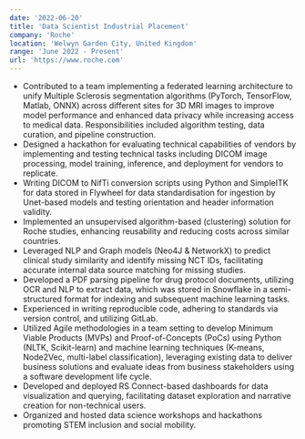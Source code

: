 ```yaml
---
date: '2022-06-20'
title: 'Data Scientist Industrial Placement'
company: 'Roche'
location: 'Welwyn Garden City, United Kingdom'
range: 'June 2022 - Present'
url: 'https://www.roche.com'
---
```


-	Contributed to a team implementing a federated learning architecture to unify Multiple Sclerosis segmentation algorithms (PyTorch, TensorFlow, Matlab, ONNX) across different sites for 3D MRI images to improve model performance and enhanced data privacy while increasing access to medical data. Responsibilities included algorithm testing, data curation, and pipeline construction.
-	Designed a hackathon for evaluating technical capabilities of vendors by implementing and testing technical tasks including DICOM image processing, model training, inference, and deployment for vendors to replicate.
-	Writing DICOM to NifTi conversion scripts using Python and SimpleITK for data stored in Flywheel for data standardisation for ingestion by Unet-based models and testing orientation and header information validity.
-	Implemented an unsupervised algorithm-based (clustering) solution for Roche studies, enhancing reusability and reducing costs across similar countries.
-	Leveraged NLP and Graph models (Neo4J & NetworkX) to predict clinical study similarity and identify missing NCT IDs, facilitating accurate internal data source matching for missing studies.
-	Developed a PDF parsing pipeline for drug protocol documents, utilizing OCR and NLP to extract data, which was stored in Snowflake in a semi-structured format for indexing and subsequent machine learning tasks.
-	Experienced in writing reproducible code, adhering to standards via version control, and utilizing GitLab.
-	Utilized Agile methodologies in a team setting to develop Minimum Viable Products (MVPs) and Proof-of-Concepts (PoCs) using Python (NLTK, Scikit-learn) and machine learning techniques (K-means, Node2Vec, multi-label classification), leveraging existing data to deliver business solutions and evaluate ideas from business stakeholders using a software development life cycle.
-	Developed and deployed RS Connect-based dashboards for data visualization and querying, facilitating dataset exploration and narrative creation for non-technical users.
-	Organized and hosted data science workshops and hackathons promoting STEM inclusion and social mobility.


